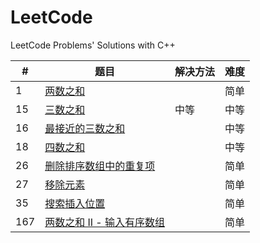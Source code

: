 # LeetCode
LeetCode Problems' Solutions with C++

| # | 题目 | 解决方法 | 难度 |
| ------ | ------ | ------ | ------ |
| 1 | [两数之和](https://leetcode-cn.com/problems/two-sum/description/) |  | 简单 |
| 15 | [三数之和](https://leetcode-cn.com/problems/3sum/description/) | 中等 | 中等 |
| 16 | [最接近的三数之和](https://leetcode-cn.com/problems/3sum-closest/description/) |  | 中等 |
| 18 | [四数之和](https://leetcode-cn.com/problems/4sum/description/) |  | 中等 |
| 26 | [删除排序数组中的重复项](https://leetcode-cn.com/problems/remove-duplicates-from-sorted-array/description/) |  | 简单 |
| 27 | [移除元素](https://leetcode-cn.com/problems/remove-element/description/) |  | 简单 |
| 35 | [搜索插入位置](https://leetcode-cn.com/problems/search-insert-position/description/) |  | 简单 |
| 167 | [两数之和 II - 输入有序数组](https://leetcode-cn.com/problems/two-sum-ii-input-array-is-sorted/description/) |  | 简单 |


